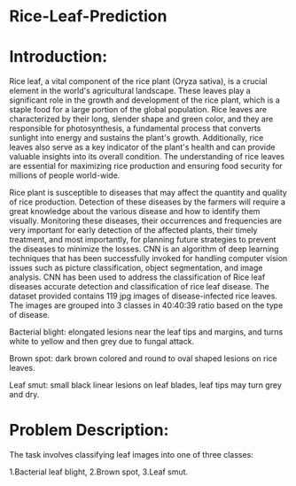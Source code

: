 # Rice-Leaf-Prediction
# Introduction:
Rice leaf, a vital component of the rice plant (Oryza sativa), is a crucial element in the world's agricultural landscape. These leaves play a significant role in the growth and development of the rice plant, which is a staple food for a large portion of the global population. Rice leaves are characterized by their long, slender shape and green color, and they are responsible for photosynthesis, a fundamental process that converts sunlight into energy and sustains the plant's growth. Additionally, rice leaves also serve as a key indicator of the plant's health and can provide valuable insights into its overall condition. The understanding of rice leaves are essential for maximizing rice production and ensuring food security for millions of people world-wide.

Rice plant is susceptible to diseases that may affect the quantity and quality of rice production. Detection of these diseases by the farmers will require a great knowledge about the various disease and how to identify them visually. Monitoring these diseases, their occurrences and frequencies are very important for early detection of the affected plants, their timely treatment, and most importantly, for planning future strategies to prevent the diseases to minimize the losses. CNN is an algorithm of deep learning techniques that has been successfully invoked for handling computer vision issues such as picture classification, object segmentation, and image analysis. CNN has been used to address the classification of Rice leaf diseases accurate detection and classification of rice leaf disease. The dataset provided contains 119 jpg images of disease-infected rice leaves. The images are grouped into 3 classes in 40:40:39 ratio based on the type of disease.

Bacterial blight: elongated lesions near the leaf tips and margins, and turns white to yellow and then grey due to fungal attack.

Brown spot: dark brown colored and round to oval shaped lesions on rice leaves.

Leaf smut: small black linear lesions on leaf blades, leaf tips may turn grey and dry.

# Problem Description:
The task involves classifying leaf images into one of three classes:

1.Bacterial leaf blight,
2.Brown spot,
3.Leaf smut.
